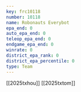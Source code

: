 ```yaml
---
key: frc10118
number: 10118
name: Robonauts Everybot
epa_end: 0
auto_epa_end: 0
teleop_epa_end: 0
endgame_epa_end: 0
winrate: 0
district_epa_rank: 0
district_epa_percentile: 0
type: Team
---
```

[[2025txhou]]
[[2025txtom]]
